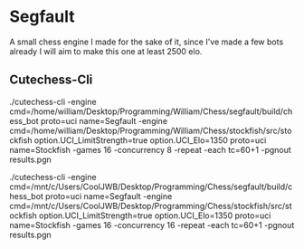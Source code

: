 # Segfault

A small chess engine I made for the sake of it, since I've made a few bots already I will aim to make this one at least 2500 elo.

## Cutechess-Cli
./cutechess-cli -engine cmd=/home/william/Desktop/Programming/William/Chess/segfault/build/chess_bot proto=uci name=Segfault -engine cmd=/home/william/Desktop/Programming/William/Chess/stockfish/src/stockfish option.UCI_LimitStrength=true option.UCI_Elo=1350 proto=uci name=Stockfish -games 16 -concurrency 8 -repeat -each tc=60+1 -pgnout results.pgn

./cutechess-cli -engine cmd=/mnt/c/Users/CoolJWB/Desktop/Programming/Chess/segfault/build/chess_bot proto=uci name=Segfault -engine cmd=/mnt/c/Users/CoolJWB/Desktop/Programming/Chess/stockfish/src/stockfish option.UCI_LimitStrength=true option.UCI_Elo=1350 proto=uci name=Stockfish -games 16 -concurrency 16 -repeat -each tc=60+1 -pgnout results.pgn


